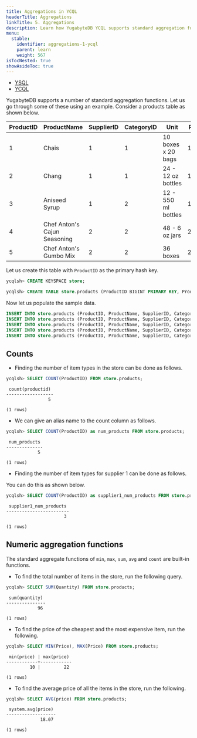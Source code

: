 ```yaml
---
title: Aggregations in YCQL
headerTitle: Aggregations
linkTitle: 5. Aggregations
description: Learn how YugabyteDB YCQL supports standard aggregation functions.
menu:
  stable:
    identifier: aggregations-1-ycql
    parent: learn
    weight: 567
isTocNested: true
showAsideToc: true
---
```


<ul class="nav nav-tabs-alt nav-tabs-yb">

  <li >
    <a href="/latest/develop/learn/aggregations-ysql" class="nav-link">
      <i class="icon-postgres" aria-hidden="true"></i>
      YSQL
    </a>
  </li>

  <li >
    <a href="/latest/develop/learn/aggregations-ycql" class="nav-link active">
      <i class="icon-cassandra" aria-hidden="true"></i>
      YCQL
    </a>
  </li>

</ul>

YugabyteDB supports a number of standard aggregation functions. Let us go through some of these using an example. Consider a products table as shown below.

| ProductID | ProductName          | SupplierID | CategoryID | Unit | Price | Quantity
| ---       | ---                  | ---        | ---        | ---  | --- | ---
| 1 | Chais                        | 1 | 1 | 10 boxes x 20 bags  | 18    | 25
| 2 | Chang                        | 1 | 1 | 24 - 12 oz bottles  | 19    | 12
| 3 | Aniseed Syrup                | 1 | 2 | 12 - 550 ml bottles | 10    | 10
| 4 | Chef Anton's Cajun Seasoning | 2 | 2 | 48 - 6 oz jars      | 22    | 9
| 5 | Chef Anton's Gumbo Mix       | 2 | 2 | 36 boxes            | 21.35 | 40

Let us create this table with `ProductID` as the primary hash key.

```sql
ycqlsh> CREATE KEYSPACE store;
```

```sql
ycqlsh> CREATE TABLE store.products (ProductID BIGINT PRIMARY KEY, ProductName VARCHAR, SupplierID INT, CategoryID INT, Unit TEXT, Price FLOAT, Quantity INT);
```

Now let us populate the sample data.

```sql
INSERT INTO store.products (ProductID, ProductName, SupplierID, CategoryID, Unit, Price, Quantity) VALUES (1, 'Chais', 1, 1, '10 boxes x 20 bags', 18, 25);
INSERT INTO store.products (ProductID, ProductName, SupplierID, CategoryID, Unit, Price, Quantity) VALUES (2, 'Chang', 1, 1, '24 - 12 oz bottles', 19, 12);
INSERT INTO store.products (ProductID, ProductName, SupplierID, CategoryID, Unit, Price, Quantity) VALUES (3, 'Aniseed Syrup', 1, 2, '12 - 550 ml bottles', 10, 10);
INSERT INTO store.products (ProductID, ProductName, SupplierID, CategoryID, Unit, Price, Quantity) VALUES (4, 'Chef Anton''s Cajun Seasoning', 2, 2, '48 - 6 oz jars', 22, 9);
INSERT INTO store.products (ProductID, ProductName, SupplierID, CategoryID, Unit, Price, Quantity) VALUES (5, 'Chef Anton''s Gumbo Mix', 2, 2, '36 boxes', 21.35, 40);
```

## Counts

- Finding the number of item types in the store can be done as follows.

```sql
ycqlsh> SELECT COUNT(ProductID) FROM store.products;
```

```
 count(productid)
------------------
                5

(1 rows)
```

- We can give an alias name to the count column as follows.

```sql
ycqlsh> SELECT COUNT(ProductID) as num_products FROM store.products;
```

```
 num_products
--------------
            5

(1 rows)
```

- Finding the number of item types for supplier 1 can be done as follows.

You can do this as shown below.

```sql
ycqlsh> SELECT COUNT(ProductID) as supplier1_num_products FROM store.products WHERE SupplierID=1;
```

```
 supplier1_num_products
------------------------
                      3

(1 rows)
```

## Numeric aggregation functions

The standard aggregate functions of `min`, `max`, `sum`, `avg` and `count` are built-in functions.

- To find the total number of items in the store, run the following query.

```sql
ycqlsh> SELECT SUM(Quantity) FROM store.products;
```

```
 sum(quantity)
---------------
            96

(1 rows)
```

- To find the price of the cheapest and the most expensive item, run the following.

```sql
ycqlsh> SELECT MIN(Price), MAX(Price) FROM store.products;
```

```
 min(price) | max(price)
------------+------------
         10 |         22

(1 rows)
```

- To find the average price of all the items in the store, run the following.

```sql
ycqlsh> SELECT AVG(price) FROM store.products;
```

```
 system.avg(price)
-------------------
             18.07

(1 rows)
```
